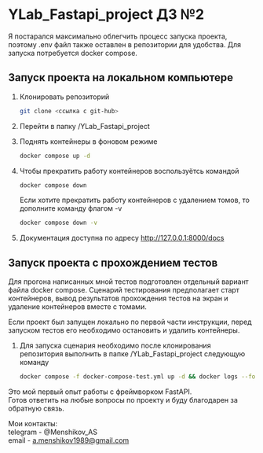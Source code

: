 # YLab_Fastapi_project ДЗ №2

Я постарался максимально облегчить процесс запуска проекта, поэтому .env файл также оставлен в репозитории для удобства. Для запуска потребуется docker compose.

## Запуск проекта на локальном компьютере

1. Клонировать репозиторий

    ```bash
    git clone <ссылка с git-hub>
    ```

2. Перейти в папку /YLab_Fastapi_project

3. Поднять контейнеры в фоновом режиме

    ```bash
    docker compose up -d
    ```

4. Чтобы прекратить работу контейнеров воспользуётсь командой

    ```bash
    docker compose down
    ```

    Если хотите прекратить работу контейнеров с удалением томов, то дополните команду флагом -v

    ```bash
    docker compose down -v
    ```

5. Документация доступна по адресу <http://127.0.0.1:8000/docs>

## Запуск проекта с прохождением тестов

Для прогона написанных мной тестов подготовлен отдельный вариант файла docker compose.
Сценарий тестирования предполагает старт контейнеров, вывод результатов прохождения тестов на экран и удаление контейнеров вместе с томами.

Если проект был запущен локально по первой части инструкции, перед запуском тестов его необходимо остановить и удалить контейнеры.

1. Для запуска сценария необходимо после клонирования репозитория выполнить в папке /YLab_Fastapi_project следующую команду

    ```bash
    docker compose -f docker-compose-test.yml up -d && docker logs --follow backend && docker compose -f docker-compose-test.yml down -v
    ```

Это мой первый опыт работы с фреймворком FastAPI.  
Готов ответить на любые вопросы по проекту и буду благодарен за обратную связь.

Мои контакты:  
telegram - @Menshikov_AS  
email - <a.menshikov1989@gmail.com>
